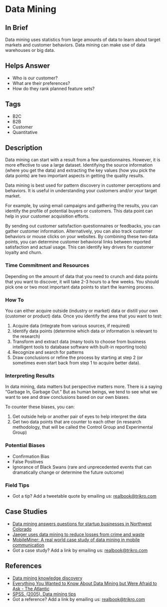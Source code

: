 # Data Mining

## In Brief
Data mining uses statistics from large amounts of data to learn about target markets and customer behaviors. Data mining can make use of data warehouses or big data.

## Helps Answer
- Who is our customer?
- What are their preferences?
- How do they rank planned feature sets?

## Tags
- B2C
- B2B
- Customer
- Quantitative

## Description
Data mining can start with a result from a few questionnaires. However, it is more effective to use a large dataset. Identifying the source information (where you get the data) and extracting the key values (how you pick the data points) are two important aspects in getting the quality results. 

Data mining is best used for pattern discovery in customer perceptions and behaviors. It is useful in understanding your customers and/or your target market. 

For example, by using email campaigns and gathering the results, you can identify the profile of potential buyers or customers. This data point can help in your customer acquisition efforts.

By sending out customer satisfaction questionnaires or feedbacks, you can gather customer information. Alternatively, you can also track customer behaviors or mouse clicks on your websites. By combining these two data points, you can determine customer behavioral links between reported satisfaction and actual usage. This can identify key drivers for customer loyalty and churn. 

### Time Commitment and Resources 
Depending on the amount of data that you need to crunch and data points that you want to discover, it will take 2-3 hours to a few weeks. You should pick one or two most important data points to start the learning process.

### How To
You can either acquire outside (industry or market) data or distill your own (customer or product) data. Once you identify the area that you want to test:

1. Acquire data (integrate from various sources, if required)
2. Identify data points (determine which data or information is relevant to the research)
3. Transform and extract data (many tools to choose from business intelligent tools to database software with built-in reporting tools)
4. Recognize and search for patterns
5. Draw conclusions or refine the process by starting at step 2 (or sometimes even start back from step 1 to acquire better data).

### Interpreting Results
In data mining, data matters but perspective matters more. There is a saying “Garbage In, Garbage Out.” But as human beings, we tend to see what we want to see and draw conclusions based on our own biases.  

To counter these biases, you can:
1. Get outside help or another pair of eyes to help interpret the data
2. Get two data points that are counter to each other (in research methodology, that will be called the Control Group and Experimental Group)

### Potential Biases
- Confirmation Bias
- False Positives
- Ignorance of Black Swans (rare and unprecedented events that can dramatically change or determine the future outcome)

### Field Tips
- Got a tip? Add a tweetable quote by emailing us: [realbook@trikro.com](mailto:realbook@trikro.com)

## Case Studies
- [Data mining answers questions for startup businesses in Northwest Colorado](http://www.steamboattoday.com/news/2013/may/11/data-mining-answers-questions-start-businesses-nor/) 
- [Jaeger uses data mining to reduce losses from crime and waste](http://www.computerweekly.com/feature/Case-study-Jaeger-uses-data-mining-to-reduce-losses-from-crime-and-waste)
- [MobileMiner: A real world case study of data mining in mobile communication ](http://www.cs.cornell.edu/~bishan/papers/sigmod09-bishanyang.pdf)
- Got a case study? Add a link by emailing us: [realbook@trikro.com](mailto:realbook@trikro.com)

## References
- [Data mining knowledge discovery](http://www.tutorialspoint.com/data_mining/dm_knowledge_discovery.htm)
- [Everything You Wanted to Know About Data Mining but Were Afraid to Ask - The Atlantic](https://www.theatlantic.com/technology/archive/2012/04/everything-you-wanted-to-know-about-data-mining-but-were-afraid-to-ask/255388/)
- [SPSS. (2005). Data mining tips](http://www.spss.ch/upload/1124797262_DMtipsBooklet)
- Got a reference? Add a link by emailing us: [realbook@trikro.com](realbook@trikro.com)




